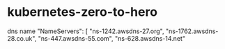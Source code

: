 # kubernetes-zero-to-hero

dns name
"NameServers": [
            "ns-1242.awsdns-27.org",
            "ns-1762.awsdns-28.co.uk",
            "ns-447.awsdns-55.com",
            "ns-628.awsdns-14.net"


